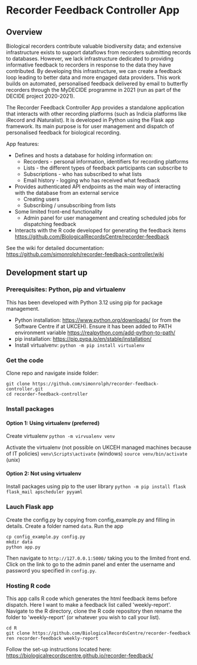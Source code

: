 # Recorder Feedback Controller App

## Overview

Biological recorders contribute valuable biodiversity data; and extensive infrastructure exists to support dataflows from recorders submitting records to databases. However, we lack infrastructure dedicated to providing informative feedback to recorders in response to the data they have contributed. By developing this infrastructure, we can create a feedback loop leading to better data and more engaged data providers. This work builds on automated, personalised feedback delivered by email to butterfly recorders through the MyDECIDE programme in 2021 (run as part of the DECIDE project 2020-2021).

The Recorder Feedback Controller App provides a standalone application that interacts with other recording platforms (such as Indicia platforms like iRecord and iNaturalist). It is developed in Python using the Flask app framework. Its main purpose is for user management and dispatch of personalised feedback for biological recording.

App features:

 * Defines and hosts a database for holding information on:
    * Recorders - personal information, identifiers for recording platforms
    * Lists - the different types of feedback participants can subscribe to
    * Subscriptions - who has subscribed to what lists
    * Email history - logging who has received what feedback
 * Provides authenticated API endpoints as the main way of interacting with the database from an external service
    * Creating users
    * Subscribing / unsubscribing from lists
 * Some limited front-end functionality
    * Admin panel for user management and creating scheduled jobs for dispatching feedback
 * Interacts with the R code developed for generating the feedback items https://github.com/BiologicalRecordsCentre/recorder-feedback

See the wiki for detailed documentation: https://github.com/simonrolph/recorder-feedback-controller/wiki

## Development start up

### Prerequisites: Python, pip and virtualenv

This has been developed with Python 3.12 using pip for package management.
 * Python installation: https://www.python.org/downloads/ (or from the Software Centre if at UKCEH). Ensure it has been added to PATH environment variable https://realpython.com/add-python-to-path/
 * pip installation: https://pip.pypa.io/en/stable/installation/
 * Install virtualvenv: `python -m pip install virtualenv`

### Get the code

Clone repo and navigate inside folder:
```
git clone https://github.com/simonrolph/recorder-feedback-controller.git
cd recorder-feedback-controller
```
### Install packages

#### Option 1: Using virtualenv (preferred)

Create virtualenv
`python -m virvualenv venv`

Activate the virtualenv (not possible on UKCEH managed machines because of IT policies)
`venv\Scripts\activate` (windows)
`source venv/bin/activate` (unix)

#### Option 2: Not using virtualenv

Install packages using pip to the user library
`python -m pip install flask flask_mail apscheduler pyyaml`

### Lauch Flask app

Create the config.py by copying from config_example.py and filling in details. Create a folder named `data`. Run the app
```
cp config_example.py config.py
mkdir data
python app.py
```
Then navigate to `http://127.0.0.1:5000/` taking you to the limited front end. Click on the link to go to the admin panel and enter the username and password you specified in `config.py`.

### Hosting R code

This app calls R code which generates the html feedback items before dispatch. Here I want to make a feedback list called 'weekly-report'. Navigate to the R directory, clone the R code repository then rename the folder to 'weekly-report' (or whatever you wish to call your list).

```
cd R
git clone https://github.com/BiologicalRecordsCentre/recorder-feedback
ren recorder-feedback weekly-report
```

Follow the set-up instructions located here: https://biologicalrecordscentre.github.io/recorder-feedback/
